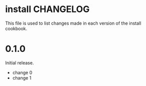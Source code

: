 # install CHANGELOG

This file is used to list changes made in each version of the install cookbook.

# 0.1.0

Initial release.

- change 0
- change 1

